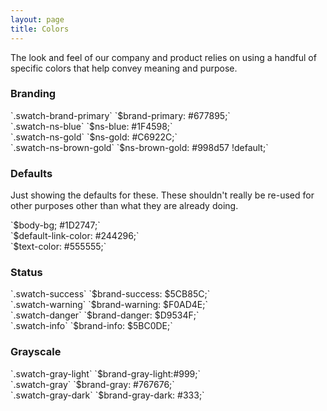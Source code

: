 ```yaml
---
layout: page
title: Colors
---
```


The look and feel of our company and product relies on using a handful of specific colors that help convey meaning and purpose.

### Branding

<div class="swatch swatch-brand-primary"></div> `.swatch-brand-primary` `$brand-primary: #677895;`
<div class="swatch swatch-ns-blue"></div>`.swatch-ns-blue` `$ns-blue: #1F4598;`
<div class="swatch swatch-ns-gold"></div>`.swatch-ns-gold` `$ns-gold: #C6922C;`
<div class="swatch swatch-ns-brown-gold"></div>`.swatch-ns-brown-gold` `$ns-brown-gold: #998d57 !default;`

### Defaults

Just showing the defaults for these.  These shouldn't really be re-used for other purposes other than what they are already doing.

<div class="swatch swatch-body-bkd"></div>`$body-bg; #1D2747;`
<div class="swatch swatch-ns-link-color"></div>`$default-link-color: #244296;`
<div class="swatch swatch-text-color"></div>`$text-color: #555555;`

### Status
<div class="swatch swatch-success"></div>`.swatch-success` `$brand-success: $5CB85C;`
<div class="swatch swatch-warning"></div>`.swatch-warning` `$brand-warning: $F0AD4E;`
<div class="swatch swatch-danger"></div>`.swatch-danger` `$brand-danger: $D9534F;`
<div class="swatch swatch-info"></div>`.swatch-info` `$brand-info: $5BC0DE;`

### Grayscale

<div class="swatch swatch-gray-light"></div>`.swatch-gray-light` `$brand-gray-light:#999;`
<div class="swatch swatch-gray"></div>`.swatch-gray` `$brand-gray: #767676;`
<div class="swatch swatch-gray-dark"></div>`.swatch-gray-dark` `$brand-gray-dark: #333;`